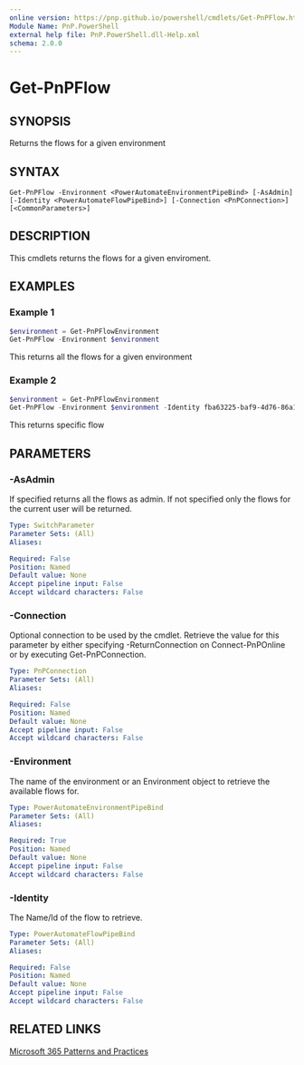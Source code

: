 ```yaml
---
online version: https://pnp.github.io/powershell/cmdlets/Get-PnPFlow.html
Module Name: PnP.PowerShell
external help file: PnP.PowerShell.dll-Help.xml
schema: 2.0.0
---
```

  
# Get-PnPFlow

## SYNOPSIS
Returns the flows for a given environment

## SYNTAX

```
Get-PnPFlow -Environment <PowerAutomateEnvironmentPipeBind> [-AsAdmin] [-Identity <PowerAutomateFlowPipeBind>] [-Connection <PnPConnection>] [<CommonParameters>]
```

## DESCRIPTION
This cmdlets returns the flows for a given enviroment.

## EXAMPLES

### Example 1
```powershell
$environment = Get-PnPFlowEnvironment
Get-PnPFlow -Environment $environment
```
This returns all the flows for a given environment

### Example 2
```powershell
$environment = Get-PnPFlowEnvironment
Get-PnPFlow -Environment $environment -Identity fba63225-baf9-4d76-86a1-1b42c917a182
```
This returns specific flow

## PARAMETERS

### -AsAdmin
If specified returns all the flows as admin. If not specified only the flows for the current user will be returned.

```yaml
Type: SwitchParameter
Parameter Sets: (All)
Aliases:

Required: False
Position: Named
Default value: None
Accept pipeline input: False
Accept wildcard characters: False
```

### -Connection
Optional connection to be used by the cmdlet.
Retrieve the value for this parameter by either specifying -ReturnConnection on Connect-PnPOnline or by executing Get-PnPConnection.

```yaml
Type: PnPConnection
Parameter Sets: (All)
Aliases:

Required: False
Position: Named
Default value: None
Accept pipeline input: False
Accept wildcard characters: False
```

### -Environment
The name of the environment or an Environment object to retrieve the available flows for.

```yaml
Type: PowerAutomateEnvironmentPipeBind
Parameter Sets: (All)
Aliases:

Required: True
Position: Named
Default value: None
Accept pipeline input: False
Accept wildcard characters: False
```

### -Identity
The Name/Id of the flow to retrieve.

```yaml
Type: PowerAutomateFlowPipeBind
Parameter Sets: (All)
Aliases:

Required: False
Position: Named
Default value: None
Accept pipeline input: False
Accept wildcard characters: False
```

## RELATED LINKS

[Microsoft 365 Patterns and Practices](https://aka.ms/m365pnp)


